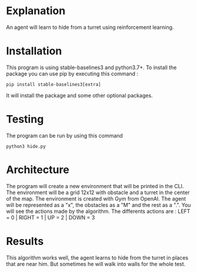 # Explanation

An agent will learn to hide from a turret using reinforcement learning.

# Installation

This program is using stable-baselines3 and python3.7+. To install the package you can use pip by executing this command :
```
pip install stable-baselines3[extra]
```
It will install the package and some other optional packages.

# Testing

The program can be run by using this command
```
python3 hide.py
```

# Architecture

The program will create a new environment that will be printed in the CLI. The environment will be a grid 12x12 with obstacle and a turret in the center of the map.
The environment is created with Gym from OpenAI. The agent will be represented as a "x", the obstacles as a "M" and the rest as a ".".
You will see the actions made by the algorithm. The differents actions are : 	LEFT = 0 | RIGHT = 1 | UP = 2 | DOWN = 3

# Results

This algorithm works well, the agent learns to hide from the turret in places that are near him. But sometimes he will walk into walls for the whole test.
